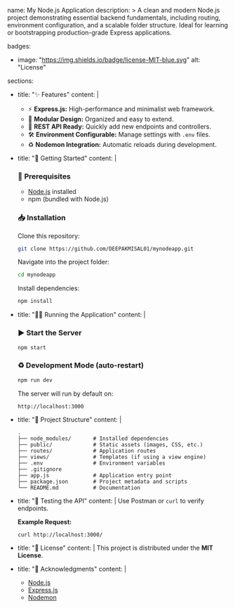 name: My Node.js Application
description: >
  A clean and modern Node.js project demonstrating essential backend fundamentals,
  including routing, environment configuration, and a scalable folder structure.
  Ideal for learning or bootstrapping production-grade Express applications.

badges:
  - image: "https://img.shields.io/badge/license-MIT-blue.svg"
    alt: "License"

sections:

  - title: "✨ Features"
    content: |
      - ⚡ **Express.js:** High-performance and minimalist web framework.
      - 🧩 **Modular Design:** Organized and easy to extend.
      - 🔌 **REST API Ready:** Quickly add new endpoints and controllers.
      - 🛠️ **Environment Configurable:** Manage settings with `.env` files.
      - ♻️ **Nodemon Integration:** Automatic reloads during development.

  - title: "🚀 Getting Started"
    content: |
      ### 🧰 Prerequisites

      - [Node.js](https://nodejs.org/) installed
      - npm (bundled with Node.js)

      ### 📥 Installation

      Clone this repository:

      ```bash
      git clone https://github.com/DEEPAKMISAL01/mynodeapp.git
      ```

      Navigate into the project folder:

      ```bash
      cd mynodeapp
      ```

      Install dependencies:

      ```bash
      npm install
      ```

  - title: "🧑‍💻 Running the Application"
    content: |
      ### ▶️ Start the Server

      ```bash
      npm start
      ```

      ### ♻️ Development Mode (auto-restart)

      ```bash
      npm run dev
      ```

      The server will run by default on:

      ```
      http://localhost:3000
      ```

  - title: "📂 Project Structure"
    content: |
      ```text
      .
      ├── node_modules/       # Installed dependencies
      ├── public/             # Static assets (images, CSS, etc.)
      ├── routes/             # Application routes
      ├── views/              # Templates (if using a view engine)
      ├── .env                # Environment variables
      ├── .gitignore
      ├── app.js              # Application entry point
      ├── package.json        # Project metadata and scripts
      └── README.md           # Documentation
      ```

  - title: "🧪 Testing the API"
    content: |
      Use Postman or `curl` to verify endpoints.

      **Example Request:**

      ```bash
      curl http://localhost:3000/
      ```

  - title: "📜 License"
    content: |
      This project is distributed under the **MIT License**.

  - title: "🙏 Acknowledgments"
    content: |
      - [Node.js](https://nodejs.org/)
      - [Express.js](https://expressjs.com/)
      - [Nodemon](https://www.npmjs.com/package/nodemon)
